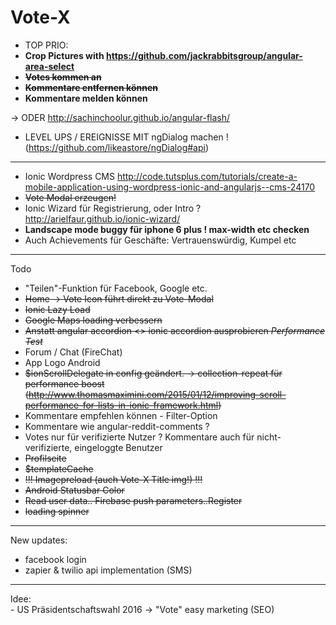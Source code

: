 # Vote-X
- TOP PRIO:
- <b>Crop Pictures with https://github.com/jackrabbitsgroup/angular-area-select</b>
- <s><b>Votes kommen an</b></s>
- <s><b>Kommentare entfernen können</b></s>
- <b> Kommentare melden können </b>




 -> ODER http://sachinchoolur.github.io/angular-flash/
- LEVEL UPS / EREIGNISSE MIT ngDialog machen ! (https://github.com/likeastore/ngDialog#api)
_____________


- Ionic Wordpress CMS http://code.tutsplus.com/tutorials/create-a-mobile-application-using-wordpress-ionic-and-angularjs--cms-24170
- <s>Vote Modal erzeugen!</s>
- Ionic Wizard für Registrierung, oder Intro ? http://arielfaur.github.io/ionic-wizard/
- <b>Landscape mode buggy für iphone 6 plus ! max-width etc checken </b>
- Auch Achievements für Geschäfte: Vertrauenswürdig, Kumpel etc


_____________
Todo
- "Teilen"-Funktion für Facebook, Google etc.
- <s> Home -> Vote Icon führt direkt zu Vote-Modal</s>
- <s>Ionic Lazy Load</s>
- <s>Google Maps loading verbessern </s>
- <s>Anstatt angular accordion <> ionic accordion ausprobieren *Performance Test*</s>
- Forum / Chat (FireChat)
- App Logo Android 
- <s>$ionScrollDelegate in config geändert. -> collection-repeat für performance boost (http://www.thomasmaximini.com/2015/01/12/improving-scroll-performance-for-lists-in-ionic-framework.html)</s>
- Kommentare empfehlen können - Filter-Option
- Kommentare wie angular-reddit-comments ? 
- Votes nur für verifizierte Nutzer ? Kommentare auch für nicht-verifizierte, eingeloggte Benutzer
- <s>Profilseite</s>
- <s>$templateCache</s>
- <s>!!! Imagepreload (auch Vote-X Title img!) !!!</s>
- <s>Android Statusbar Color</s>
- <s>Read user data.. Firebase push parameters..Register</s>
- <s>loading spinner </s>

_________________
New updates:

- facebook login 
- zapier & twilio api implementation (SMS)
__________________

Idee:	
		- US Präsidentschaftswahl 2016 -> "Vote" easy marketing (SEO)

		